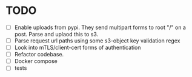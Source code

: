 # TODO

- [ ] Enable uploads from pypi. They send multipart forms to root "/" on a post. Parse and uplaod this to s3.
- [ ] Parse request url paths using some s3-object key validation regex
- [ ] Look into mTLS/client-cert forms of authentication
- [ ] Refactor codebase.
- [ ] Docker compose
- [ ] tests